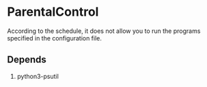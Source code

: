 # ParentalControl

According to the schedule, it does not allow you to run the programs specified 
in the configuration file.

## Depends
1. python3-psutil
